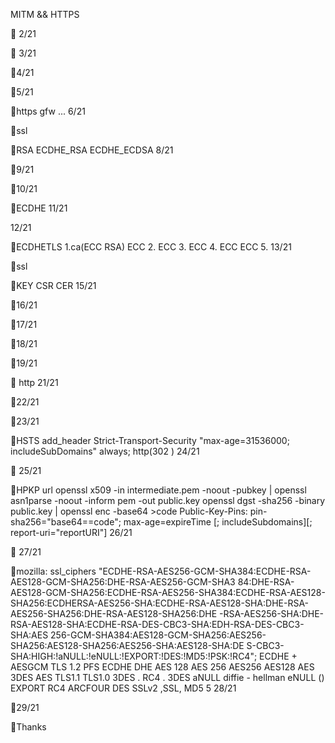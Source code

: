 MITM && HTTPS

 
2/21


3/21

4/21

5/21

https
 gfw ...
6/21

ssl

RSA ECDHE_RSA ECDHE_ECDSA
8/21

9/21

10/21

ECDHE
11/21


 
12/21

ECDHETLS  1.ca(ECC RSA)  ECC  2.  ECC  3. ECC  4. ECC  ECC  5.
13/21

ssl

KEY CSR CER
15/21

16/21

17/21

18/21

19/21



 http
21/21

22/21

23/21

HSTS
add_header Strict-Transport-Security "max-age=31536000; includeSubDomains" always; http(302 )
24/21

 
25/21

HPKP
   url 
openssl x509 -in intermediate.pem -noout -pubkey | openssl asn1parse -noout -inform pem -out public.key
openssl dgst -sha256 -binary public.key | openssl enc -base64 >code
Public-Key-Pins: pin-sha256="base64==code"; max-age=expireTime [; includeSubdomains][; report-uri="reportURI"]
26/21


27/21

mozilla: ssl_ciphers "ECDHE-RSA-AES256-GCM-SHA384:ECDHE-RSA-AES128-GCM-SHA256:DHE-RSA-AES256-GCM-SHA3 84:DHE-RSA-AES128-GCM-SHA256:ECDHE-RSA-AES256-SHA384:ECDHE-RSA-AES128-SHA256:ECDHERSA-AES256-SHA:ECDHE-RSA-AES128-SHA:DHE-RSA-AES256-SHA256:DHE-RSA-AES128-SHA256:DHE -RSA-AES256-SHA:DHE-RSA-AES128-SHA:ECDHE-RSA-DES-CBC3-SHA:EDH-RSA-DES-CBC3-SHA:AES 256-GCM-SHA384:AES128-GCM-SHA256:AES256-SHA256:AES128-SHA256:AES256-SHA:AES128-SHA:DE S-CBC3-SHA:HIGH:!aNULL:!eNULL:!EXPORT:!DES:!MD5:!PSK:!RC4";
  ECDHE + AESGCM  TLS 1.2   PFS ECDHE  DHE AES 128  AES 256 AES256 AES128   AES  3DES AES  TLS1.1  TLS1.0  3DES . RC4 . 3DES 
 aNULL  diffie - hellman  eNULL () EXPORT  RC4 ARCFOUR DES  SSLv2 ,SSL, MD5 5
28/21

29/21

Thanks

